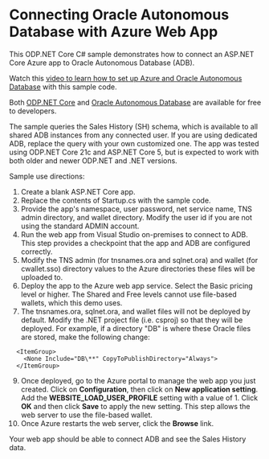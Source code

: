 # Connecting Oracle Autonomous Database with Azure Web App
This ODP.NET Core C# sample demonstrates how to connect an ASP.NET Core Azure app to Oracle Autonomous Database (ADB).

Watch this [video to learn how to set up Azure and Oracle Autonomous Database](https://www.youtube.com/watch?v=DfGkBGuOv_c) with this sample code.

Both [ODP.NET Core](https://www.nuget.org/packages/Oracle.ManagedDataAccess.Core/) and [Oracle Autonomous Database](https://docs.oracle.com/en-us/iaas/Content/Database/Concepts/adbfreeoverview.htm) are available for free to developers.

The sample queries the Sales History (SH) schema, which is available to all shared ADB instances from any connected user. If you are using dedicated ADB, replace the query 
with your own customized one. The app was tested using ODP.NET Core 21c and ASP.NET Core 5, but is expected to work with both older and newer ODP.NET and .NET versions.

Sample use directions:
1. Create a blank ASP.NET Core app. 
2. Replace the contents of Startup.cs with the sample code.
3. Provide the app's namespace, user password, net service name, TNS admin directory, and wallet directory. Modify the user id if you are not using the standard ADMIN account. 
4. Run the web app from Visual Studio on-premises to connect to ADB. This step provides a checkpoint that the app and ADB are configured correctly.
5. Modify the TNS admin (for tnsnames.ora and sqlnet.ora) and wallet (for cwallet.sso) directory values to the Azure directories these files will be uploaded to.
7. Deploy the app to the Azure web app service. Select the Basic pricing level or higher. The Shared and Free levels cannot use file-based wallets, which this demo uses.
8. The tnsnames.ora, sqlnet.ora, and wallet files will not be deployed by default. Modify the .NET project file (i.e. csproj) so that they will be deployed. For example, if a directory "DB" is where these Oracle files are stored, make the following change:
```
  <ItemGroup>
    <None Include="DB\**" CopyToPublishDirectory="Always">
  </ItemGroup>
```
9. Once deployed, go to the Azure portal to manage the web app you just created. Click on <b>Configuration</b>, then click on <b>New application setting</b>. Add the <b>WEBSITE_LOAD_USER_PROFILE</b> setting with a value of 1. Click <b>OK</b> and then click <b>Save</b> to apply the new setting. This step allows the web server to use the file-based wallet.
10. Once Azure restarts the web server, click the <b>Browse</b> link.
  

Your web app should be able to connect ADB and see the Sales History data.
